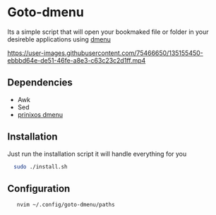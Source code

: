 # Goto-dmenu
Its a simple script that will open your bookmaked file or folder in your desireble applications using [dmenu](http://tools.suckless.org/dmenu/)

https://user-images.githubusercontent.com/75466650/135155450-ebbbd64e-de51-46fe-a8e3-c63c23c2d1ff.mp4

## Dependencies
- Awk
- Sed
- [prinixos dmenu](https://github.com/prinixos/dmenu.git)


## Installation

Just run the installation script it will handle everything for you

```bash
  sudo ./install.sh
```

## Configuration

```bash
   nvim ~/.config/goto-dmenu/paths
```
